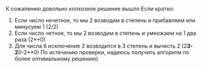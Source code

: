 К сожалению довольно колхозное решение вышло
Если кратко:
1) Если число нечетное, то мы 2 возводим в степень и прибавляем или минусуем 1 (2/2)
2) Если число четное, то мы 2 возводим в степень и умножаем на 1 два раза (2**0)
3) Для числа 6 исключение 2 возводится в 3 степень и вычесть 2 (2**3-2**0-2**0)
По истечению проверки, надеюсь получить алгоритм по более оптимальному решению) 
